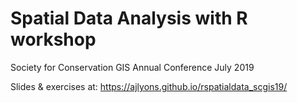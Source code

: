 # Spatial Data Analysis with R workshop
Society for Conservation GIS Annual Conference
July 2019

Slides & exercises at: https://ajlyons.github.io/rspatialdata_scgis19/
